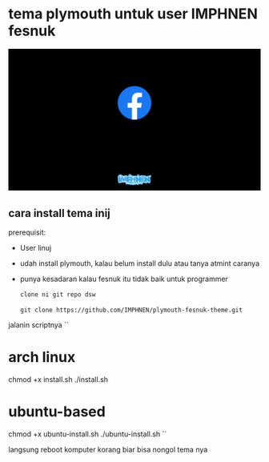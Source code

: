 # tema plymouth untuk user IMPHNEN fesnuk

![skrinsut](media/skrinsut.png)

## cara install tema inij

prerequisit:

- User linuj
- udah install plymouth, kalau belum install dulu atau tanya atmint caranya
- punya kesadaran kalau fesnuk itu tidak baik untuk programmer

      clone ni git repo dsw

  `git clone https://github.com/IMPHNEN/plymouth-fesnuk-theme.git`

jalanin scriptnya
``

# arch linux

chmod +x install.sh
./install.sh

# ubuntu-based

chmod +x ubuntu-install.sh
./ubuntu-install.sh
``

langsung reboot komputer korang biar bisa nongol tema nya
